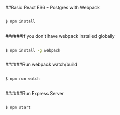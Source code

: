 ##Basic React ES6 - Postgres with Webpack

```bash
  
$ npm install
  
```
  
######If you don't have webpack installed globally
```bash
  
$ npm install -g webpack
  
```
######Run webpack watch/build
```bash
  
$ npm run watch
  
```

######Run Express Server
```bash
  
$ npm start
  
```